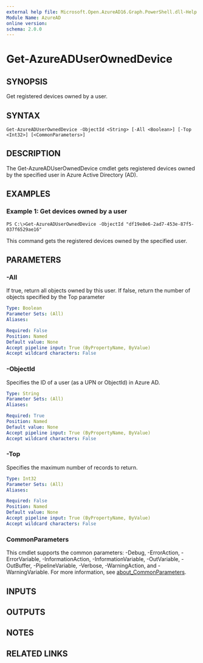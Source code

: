 ```yaml
---
external help file: Microsoft.Open.AzureAD16.Graph.PowerShell.dll-Help.xml
Module Name: AzureAD
online version:
schema: 2.0.0
---
```


# Get-AzureADUserOwnedDevice

## SYNOPSIS
Get registered devices owned by a user.

## SYNTAX

```
Get-AzureADUserOwnedDevice -ObjectId <String> [-All <Boolean>] [-Top <Int32>] [<CommonParameters>]
```

## DESCRIPTION
The Get-AzureADUserOwnedDevice cmdlet gets registered devices owned by the specified user in Azure Active Directory (AD).

## EXAMPLES

### Example 1: Get devices owned by a user
```
PS C:\>Get-AzureADUserOwnedDevice -ObjectId "df19e8e6-2ad7-453e-87f5-037f6529ae16"
```

This command gets the registered devices owned by the specified user.

## PARAMETERS

### -All
If true, return all objects owned by this user.
If false, return the number of objects specified by the Top parameter

```yaml
Type: Boolean
Parameter Sets: (All)
Aliases:

Required: False
Position: Named
Default value: None
Accept pipeline input: True (ByPropertyName, ByValue)
Accept wildcard characters: False
```

### -ObjectId
Specifies the ID of a user (as a UPN or ObjectId) in Azure AD.

```yaml
Type: String
Parameter Sets: (All)
Aliases:

Required: True
Position: Named
Default value: None
Accept pipeline input: True (ByPropertyName, ByValue)
Accept wildcard characters: False
```

### -Top
Specifies the maximum number of records to return.

```yaml
Type: Int32
Parameter Sets: (All)
Aliases:

Required: False
Position: Named
Default value: None
Accept pipeline input: True (ByPropertyName, ByValue)
Accept wildcard characters: False
```

### CommonParameters
This cmdlet supports the common parameters: -Debug, -ErrorAction, -ErrorVariable, -InformationAction, -InformationVariable, -OutVariable, -OutBuffer, -PipelineVariable, -Verbose, -WarningAction, and -WarningVariable. For more information, see [about_CommonParameters](http://go.microsoft.com/fwlink/?LinkID=113216).

## INPUTS

## OUTPUTS

## NOTES

## RELATED LINKS
